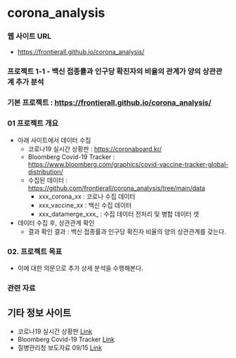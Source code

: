 # corona_analysis

### 웹 사이트 URL
 * https://frontierall.github.io/corona_analysis/


### 프로젝트 1-1 - 백신 접종률과 인구당 확진자의 비율의 관계가 양의 상관관계 추가 분석
### 기본 프로젝트 : https://frontierall.github.io/corona_analysis/

### 01 프로젝트 개요
 * 아래 사이트에서 데이터 수집
   * 코로나19 실시간 상황판 : https://coronaboard.kr/
   * Bloomberg Covid-19 Tracker : https://www.bloomberg.com/graphics/covid-vaccine-tracker-global-distribution/
   * 수집된 데이터 : https://github.com/frontierall/corona_analysis/tree/main/data
      * xxx_corona_xx : 코로나 수집 데이터
      * xxx_vaccine_xx : 백신 수집 데이터
      * xxx_datamerge_xxx_ : 수집 데이터 전처리 및 병합 데이터 셋 
 * 데이터 수집 후, 상관관계 확인
      * 결과 확인 결과 : 백신 접종률과 인구당 확진자 비율의 양의 상관관계를 갖는다.

### 02. 프로젝트 목표
 * 이에 대한 의문으로 추가 상세 분석을 수행해본다.

### 관련 자료

## 기타 정보 사이트
 * 코로나19 실시간 상황판 [Link](https://coronaboard.kr/)
 * Bloomberg Covid-19 Tracker [Link](https://www.bloomberg.com/graphics/covid-vaccine-tracker-global-distribution/)
 * 질병관리청 보도자료 09/15 [Link](https://www.kdca.go.kr/board/board.es?mid=a20501010000&bid=0015&list_no=716965&cg_code=&act=view&nPage=1)








